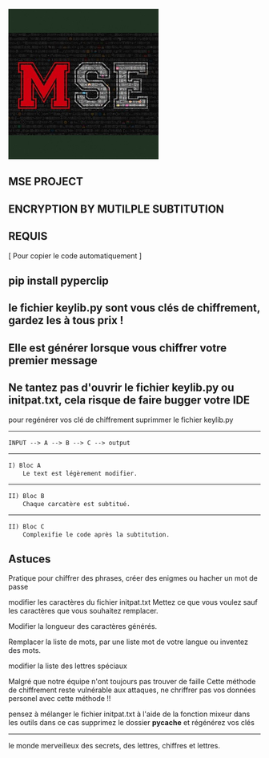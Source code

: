 ![logo file](logo.jpg)

MSE PROJECT
-------------------------------------

ENCRYPTION BY MUTILPLE SUBTITUTION
---------------------------------------

REQUIS
-------------------------------------
[ Pour copier le code automatiquement ]

pip install pyperclip
-------------------------------------

le fichier keylib.py sont vous clés de chiffrement, gardez les à tous prix !
-------------------------------------
Elle est générer lorsque vous chiffrer votre premier message
-------------------------------------
Ne tantez pas d'ouvrir le fichier keylib.py ou initpat.txt, cela risque de faire bugger votre IDE
-------------------------------------
pour regénérer vos clé de chiffrement suprimmer le fichier keylib.py

-------------------------------------

    INPUT --> A --> B --> C --> output
--------------------------------------------------------------------------
    I) Bloc A
        Le text est légèrement modifier.
--------------------------------------------------------------------------
    II) Bloc B
        Chaque carcatère est subtitué.
--------------------------------------------------------------------------
    II) Bloc C
        Complexifie le code après la subtitution.


Astuces
---------------------------
Pratique pour chiffrer des phrases, créer des enigmes ou
hacher un mot de passe

modifier les caractères du fichier initpat.txt
Mettez ce que vous voulez sauf les caractères
que vous souhaitez remplacer.

Modifier la longueur des caractères générés.

Remplacer la liste de mots, par une liste
mot de votre langue ou inventez des mots.

modifier la liste des lettres spéciaux

Malgré que notre équipe n'ont toujours pas trouver de faille
Cette méthode de chiffrement reste vulnérable
aux attaques, ne chriffrer pas vos données personel avec cette méthode !!

pensez à mélanger le fichier initpat.txt à l'aide de la fonction mixeur dans les outils dans ce cas supprimez le dossier __pycache__ et régénérez vos clés

-----------------------------------
le monde merveilleux des secrets, des lettres,
chiffres et lettres.





